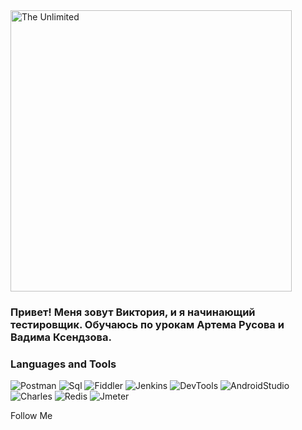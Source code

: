 <img src="[def1]" alt="The Unlimited" width="450" href="200"/>

 ### Привет! Меня зовут Виктория, и я начинающий тестировщик. Обучаюсь по урокам Артема Русова и Вадима Ксендзова.

 ### Languages and Tools
 ![Postman][def2]
 ![Sql][def3]
 ![Fiddler][def4]
 ![Jenkins][def5]
 ![DevTools][def6]
 ![AndroidStudio][def7]
 ![Charles][def8]
 ![Redis][def9]
 ![Jmeter][def10]

 Follow Me

[def1]: ttps://github.com/ViktoriaGubenok/ViktoriaGubenok/blob/main/assets/developer-tester.gif
[def2]: https://img.shields.io/badge/-Postman-D3D3D3?style=for-the-badge&logo=Postman&logoColor=ff6c37
[def3]: https://img.shields.io/badge/-Sql-D3D3D3?style=for-the-badge&logo=mysql&logoColor=04b
[def4]: https://img.shields.io/badge/-Fiddler-D3D3D3?style=for-the-badge&logo=fiddler&logoColor=00b341
[def5]: https://img.shields.io/badge/-Jenkins-D3D3D3?style=for-the-badge&logo=Jenkins&logoColor=7626ff
[def6]: https://img.shields.io/badge/-DevTools-D3D3D3?style=for-the-badge&logo=googlechrome&logoColor=87CEEB
[def7]: https://img.shields.io/badge/-AndroidStudio-D3D3D3?style=for-the-badge&logo=AndroidStudio&logoColor=3ad07d
[def8]: https://img.shields.io/badge/-Charles-D3D3D3?style=for-the-badge&logo=Charles&logoColor=8cc4d7
[def9]: https://img.shields.io/badge/-Redis-D3D3D3?style=for-the-badge&logo=Redis&logoColor=d00
[def10]: https://img.shields.io/badge/-Jmeter-D3D3D3?style=for-the-badge&logo=Jmeter&logoColor=d00